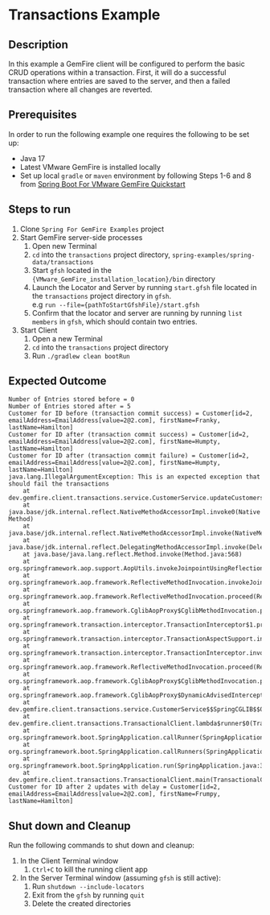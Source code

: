 # Transactions Example

## Description
In this example a GemFire client will be configured to perform the basic CRUD operations within a transaction. First, it will do a successful transaction where entries are saved to the server, and then a failed transaction where all changes are reverted.

## Prerequisites
In order to run the following example one requires the following to be set up:
* Java 17
* Latest VMware GemFire is installed locally
* Set up local `gradle` or `maven` environment by following Steps 1-6 and 8 from [Spring Boot For VMware GemFire Quickstart](https://docs.vmware.com/en/Spring-Boot-for-VMware-GemFire/index.html#spring-boot-for-vmware-gemfire-quick-start-0)

## Steps to run
1. Clone `Spring For GemFire Examples` project
2. Start GemFire server-side processes
    1. Open new Terminal
    2. `cd` into the `transactions` project directory, `spring-examples/spring-data/transactions`
    3. Start `gfsh` located in the `{VMware_GemFire_installation_location}/bin` directory
    4. Launch the Locator and Server by running `start.gfsh` file located in the `transactions` project directory in `gfsh`. <br> e.g `run --file={pathToStartGfshFile}/start.gfsh`
    5. Confirm that the locator and server are running by running `list members` in `gfsh`, which should contain two entries.
3. Start Client
    1. Open a new Terminal
    2. `cd` into the `transactions` project directory
    3. Run `./gradlew clean bootRun`


## Expected Outcome
```
Number of Entries stored before = 0
Number of Entries stored after = 5
Customer for ID before (transaction commit success) = Customer[id=2, emailAddress=EmailAddress[value=2@2.com], firstName=Franky, lastName=Hamilton]
Customer for ID after (transaction commit success) = Customer[id=2, emailAddress=EmailAddress[value=2@2.com], firstName=Humpty, lastName=Hamilton]
Customer for ID after (transaction commit failure) = Customer[id=2, emailAddress=EmailAddress[value=2@2.com], firstName=Humpty, lastName=Hamilton]
java.lang.IllegalArgumentException: This is an expected exception that should fail the transactions
	at dev.gemfire.client.transactions.service.CustomerService.updateCustomersFailure(CustomerService.java:71)
	at java.base/jdk.internal.reflect.NativeMethodAccessorImpl.invoke0(Native Method)
	at java.base/jdk.internal.reflect.NativeMethodAccessorImpl.invoke(NativeMethodAccessorImpl.java:77)
	at java.base/jdk.internal.reflect.DelegatingMethodAccessorImpl.invoke(DelegatingMethodAccessorImpl.java:43)
	at java.base/java.lang.reflect.Method.invoke(Method.java:568)
	at org.springframework.aop.support.AopUtils.invokeJoinpointUsingReflection(AopUtils.java:343)
	at org.springframework.aop.framework.ReflectiveMethodInvocation.invokeJoinpoint(ReflectiveMethodInvocation.java:196)
	at org.springframework.aop.framework.ReflectiveMethodInvocation.proceed(ReflectiveMethodInvocation.java:163)
	at org.springframework.aop.framework.CglibAopProxy$CglibMethodInvocation.proceed(CglibAopProxy.java:750)
	at org.springframework.transaction.interceptor.TransactionInterceptor$1.proceedWithInvocation(TransactionInterceptor.java:123)
	at org.springframework.transaction.interceptor.TransactionAspectSupport.invokeWithinTransaction(TransactionAspectSupport.java:391)
	at org.springframework.transaction.interceptor.TransactionInterceptor.invoke(TransactionInterceptor.java:119)
	at org.springframework.aop.framework.ReflectiveMethodInvocation.proceed(ReflectiveMethodInvocation.java:184)
	at org.springframework.aop.framework.CglibAopProxy$CglibMethodInvocation.proceed(CglibAopProxy.java:750)
	at org.springframework.aop.framework.CglibAopProxy$DynamicAdvisedInterceptor.intercept(CglibAopProxy.java:702)
	at dev.gemfire.client.transactions.service.CustomerService$$SpringCGLIB$$0.updateCustomersFailure(<generated>)
	at dev.gemfire.client.transactions.TransactionalClient.lambda$runner$0(TransactionalClient.java:42)
	at org.springframework.boot.SpringApplication.callRunner(SpringApplication.java:760)
	at org.springframework.boot.SpringApplication.callRunners(SpringApplication.java:750)
	at org.springframework.boot.SpringApplication.run(SpringApplication.java:317)
	at dev.gemfire.client.transactions.TransactionalClient.main(TransactionalClient.java:24)
Customer for ID after 2 updates with delay = Customer[id=2, emailAddress=EmailAddress[value=2@2.com], firstName=Frumpy, lastName=Hamilton]
```


## Shut down and Cleanup
Run the following commands to shut down and cleanup:
1. In the Client Terminal window
    1. `Ctrl+C` to kill the running client app
2. In the Server Terminal window (assuming `gfsh` is still active):
    1. Run `shutdown --include-locators`
    2. Exit from the `gfsh` by running `quit`
    3. Delete the created directories
